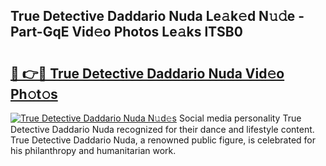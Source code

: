 ## True Detective Daddario Nuda Le𝚊k𝚎d N𝚞𝚍e - Part-GqE Vid𝚎o Photos Le𝚊ks lTSB0

# <h2><a href="http://fbfxnpk.evod.top/?m=True+Detective+Daddario+Nuda">🔗 👉🔴 True Detective Daddario Nuda Vid𝚎o Ph𝚘t𝚘s</a></h2>

[![True Detective Daddario Nuda N𝚞d𝚎s](https://i.imgur.com/8V9OHl7.gif)](http://fbfxnpk.evod.top/?m=True+Detective+Daddario+Nuda)
Social media personality True Detective Daddario Nuda recognized for their dance and lifestyle content. True Detective Daddario Nuda, a renowned public figure, is celebrated for his philanthropy and humanitarian work. 
